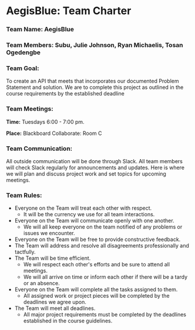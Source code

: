 # AegisBlue: Team Charter
### Team Name: AegisBlue

### Team Members: Subu, Julie Johnson, Ryan Michaelis, Tosan Ogedengbe

### Team Goal:
To create an API that meets that incorporates our documented Problem Statement and solution. We are to complete this project as outlined in the course requirements by the established deadline

### Team Meetings: 
**Time:** Tuesdays 6:00 - 7:00 pm. 

**Place:** Blackboard Collaborate: Room C

### Team Communication:
All outside communication will be done through Slack. All team members will check Slack regularly for announcements and updates. Here is where we will plan and discuss project work and set topics for upcoming meetings. 

### Team Rules:
* Everyone on the Team will treat each other with respect. 
  - It will be the currency we use for all team interactions.
* Everyone on the Team will communicate openly with one another. 
  - We will all keep everyone on the team notified of any problems or issues we encounter. 
* Everyone on the Team will be free to provide constructive feedback. 
* The Team will address and resolve all disagreements professionally and tactfully.
* The Team will be time efficient. 
  - We will respect each other's efforts and be sure to attend all meetings. 
  - We will all arrive on time or inform each other if there will be a tardy or an absence. 
* Everyone on the Team will complete all the tasks assigned to them. 
  - All assigned work or project pieces will be completed by the deadlines we agree upon.
* The Team will meet all deadlines. 
  - All major project requirements must be completed by the deadlines established in the course guidelines.
	
	
	
